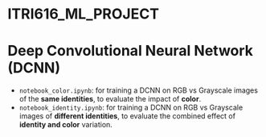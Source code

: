 # ITRI616_ML_PROJECT
# Deep Convolutional Neural Network (DCNN)
- `notebook_color.ipynb`: for training a DCNN on RGB vs Grayscale images of the **same identities**, to evaluate the impact of **color**.
- `notebook_identity.ipynb`: for training a DCNN on RGB vs Grayscale images of **different identities**, to evaluate the combined effect of **identity and color** variation.